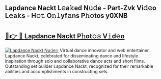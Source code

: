## Lapdance Nackt L𝚎a𝚔ed N𝚞𝚍e - Part-Zvk Vi𝚍𝚎o L𝚎a𝚔s - H𝚘𝚝 O𝚗𝚕yf𝚊ns P𝚑𝚘tos y0XNB

# <h2><a href="http://kf5vfz.oniu.top/?m=Lapdance+Nackt">🔗👉 🔴 Lapdance Nackt P𝚑ot𝚘𝚜 V𝚒d𝚎o</a></h2>

[![Lapdance Nackt Nu𝚍e𝚜](https://i.imgur.com/0qMVB7G.gif)](http://kf5vfz.oniu.top/?m=Lapdance+Nackt)
Virtual dance innovator and web entertainer Lapdance Nackt, celebrated for disseminating dance and lifestyle inspiration through solo and collaborative dance acts and short films. Outstanding set builder Lapdance Nackt, recognized for their remarkable abilities and accomplishments in constructing sets.  
